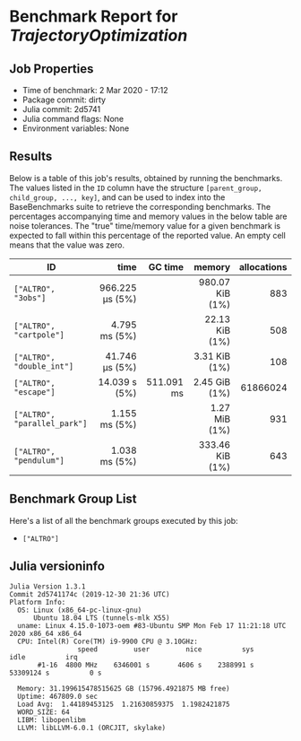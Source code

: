 # Benchmark Report for *TrajectoryOptimization*

## Job Properties
* Time of benchmark: 2 Mar 2020 - 17:12
* Package commit: dirty
* Julia commit: 2d5741
* Julia command flags: None
* Environment variables: None

## Results
Below is a table of this job's results, obtained by running the benchmarks.
The values listed in the `ID` column have the structure `[parent_group, child_group, ..., key]`, and can be used to
index into the BaseBenchmarks suite to retrieve the corresponding benchmarks.
The percentages accompanying time and memory values in the below table are noise tolerances. The "true"
time/memory value for a given benchmark is expected to fall within this percentage of the reported value.
An empty cell means that the value was zero.

| ID                           | time            | GC time    | memory          | allocations |
|------------------------------|----------------:|-----------:|----------------:|------------:|
| `["ALTRO", "3obs"]`          | 966.225 μs (5%) |            | 980.07 KiB (1%) |         883 |
| `["ALTRO", "cartpole"]`      |   4.795 ms (5%) |            |  22.13 KiB (1%) |         508 |
| `["ALTRO", "double_int"]`    |  41.746 μs (5%) |            |   3.31 KiB (1%) |         108 |
| `["ALTRO", "escape"]`        |   14.039 s (5%) | 511.091 ms |   2.45 GiB (1%) |    61866024 |
| `["ALTRO", "parallel_park"]` |   1.155 ms (5%) |            |   1.27 MiB (1%) |         931 |
| `["ALTRO", "pendulum"]`      |   1.038 ms (5%) |            | 333.46 KiB (1%) |         643 |

## Benchmark Group List
Here's a list of all the benchmark groups executed by this job:

- `["ALTRO"]`

## Julia versioninfo
```
Julia Version 1.3.1
Commit 2d5741174c (2019-12-30 21:36 UTC)
Platform Info:
  OS: Linux (x86_64-pc-linux-gnu)
      Ubuntu 18.04 LTS (tunnels-mlk X55)
  uname: Linux 4.15.0-1073-oem #83-Ubuntu SMP Mon Feb 17 11:21:18 UTC 2020 x86_64 x86_64
  CPU: Intel(R) Core(TM) i9-9900 CPU @ 3.10GHz: 
                 speed         user         nice          sys         idle          irq
       #1-16  4800 MHz    6346001 s       4606 s    2388991 s   53309124 s          0 s
       
  Memory: 31.199615478515625 GB (15796.4921875 MB free)
  Uptime: 467809.0 sec
  Load Avg:  1.44189453125  1.21630859375  1.1982421875
  WORD_SIZE: 64
  LIBM: libopenlibm
  LLVM: libLLVM-6.0.1 (ORCJIT, skylake)
```